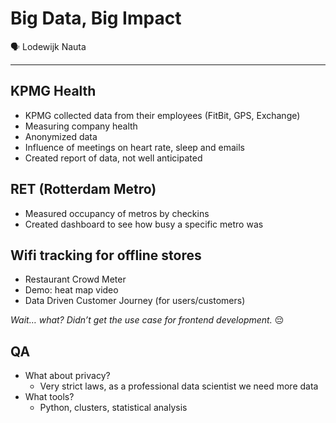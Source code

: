 # Big Data, Big Impact

🗣 Lodewijk Nauta

---

## KPMG Health

- KPMG collected data from their employees (FitBit, GPS, Exchange)
- Measuring company health
- Anonymized data
- Influence of meetings on heart rate, sleep and emails
- Created report of data, not well anticipated

## RET (Rotterdam Metro)

- Measured occupancy of metros by checkins
- Created dashboard to see how busy a specific metro was

## Wifi tracking for offline stores

- Restaurant Crowd Meter
- Demo: heat map video
- Data Driven Customer Journey (for users/customers)

*Wait… what? Didn’t get the use case for frontend development.* 😔

## QA

- What about privacy?
  - Very strict laws, as a professional data scientist we need more data
- What tools?
  - Python, clusters, statistical analysis

